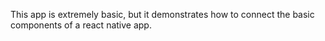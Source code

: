 This app is extremely basic, but it demonstrates how to connect the basic components of a react native app. 
